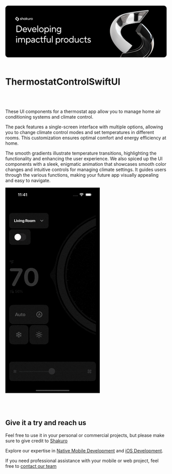 ![Shakuro PullToRefreshSwiftUI](ThermostatControlSwiftUI/Resources/readme_title_image.png)
<br><br>
# ThermostatControlSwiftUI
<br><br>

These UI components for a thermostat app allow you to manage home air conditioning systems and climate control.

The pack features a single-screen interface with multiple options, allowing you to change climate control modes and set temperatures in different rooms. This customization ensures optimal comfort and energy efficiency at home.

The smooth gradients illustrate temperature transitions, highlighting the functionality and enhancing the user experience. We also spiced up the UI components with a sleek, enigmatic animation that showcases smooth color changes and intuitive controls for managing climate settings. It guides users through the various functions, making your future app visually appealing and easy to navigate.

![](ThermostatControlSwiftUI/Resources/readme_animation.gif)


<br><br>
## Give it a try and reach us

Feel free to use it in your personal or commercial projects, but please make sure to give credit to <a href="https://shakuro.com/?utm_source=github&utm_medium=repository&utm_campaign=thermostat">Shakuro</a>

Explore our expertise in <a href="https://shakuro.com/services/native-mobile-development/?utm_source=github&utm_medium=repository&utm_campaign=thermostat">Native Mobile Development</a> and <a href="https://shakuro.com/services/ios-dev/?utm_source=github&utm_medium=repository&utm_campaign=thermostat">iOS Development</a>.</p>

If you need professional assistance with your mobile or web project, feel free to <a href="https://shakuro.com/get-in-touch/?utm_source=github&utm_medium=repository&utm_campaign=thermostat">contact our team</a>
